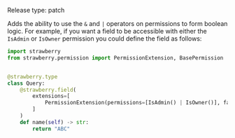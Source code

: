 Release type: patch

Adds the ability to use the `&` and `|` operators on permissions to form boolean logic. For example, if you want
a field to be accessible with either the `IsAdmin` or `IsOwner` permission you
could define the field as follows:

```python
import strawberry
from strawberry.permission import PermissionExtension, BasePermission


@strawberry.type
class Query:
    @strawberry.field(
        extensions=[
            PermissionExtension(permissions=[IsAdmin() | IsOwner()], fail_silently=True)
        ]
    )
    def name(self) -> str:
        return "ABC"
```
